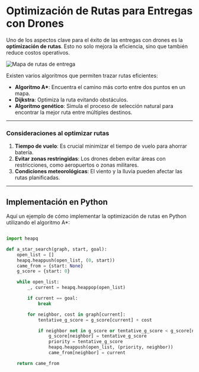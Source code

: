 # Optimización de Rutas para Entregas con Drones

Uno de los aspectos clave para el éxito de las entregas con drones es la **optimización de rutas**. Esto no solo mejora la eficiencia, sino que también reduce costos operativos.

![Mapa de rutas de entrega](https://ars.els-cdn.com/content/image/1-s2.0-S0959652623009162-ga1.jpg)

Existen varios algoritmos que permiten trazar rutas eficientes:

- **Algoritmo A\***: Encuentra el camino más corto entre dos puntos en un mapa.
- **Dijkstra**: Optimiza la ruta evitando obstáculos.
- **Algoritmo genético**: Simula el proceso de selección natural para encontrar la mejor ruta entre múltiples destinos.

---

### Consideraciones al optimizar rutas

1. **Tiempo de vuelo**: Es crucial minimizar el tiempo de vuelo para ahorrar batería.
2. **Evitar zonas restringidas**: Los drones deben evitar áreas con restricciones, como aeropuertos o zonas militares.
3. **Condiciones meteorológicas**: El viento y la lluvia pueden afectar las rutas planificadas.

---

## Implementación en Python

Aquí un ejemplo de cómo implementar la optimización de rutas en Python utilizando el algoritmo A\*:

```python

import heapq

def a_star_search(graph, start, goal):
    open_list = []
    heapq.heappush(open_list, (0, start))
    came_from = {start: None}
    g_score = {start: 0}

    while open_list:
        _, current = heapq.heappop(open_list)

        if current == goal:
            break

        for neighbor, cost in graph[current]:
            tentative_g_score = g_score[current] + cost

            if neighbor not in g_score or tentative_g_score < g_score[neighbor]:
                g_score[neighbor] = tentative_g_score
                priority = tentative_g_score
                heapq.heappush(open_list, (priority, neighbor))
                came_from[neighbor] = current

    return came_from
